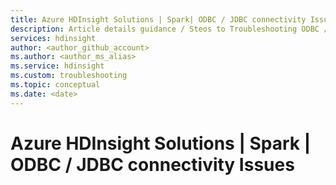 ```yaml
---
title: Azure HDInsight Solutions | Spark| ODBC / JDBC connectivity Issues
description: Article details guidance / Steos to Troubleshooting ODBC / JDBC connectivity issue
services: hdinsight
author: <author_github_account>
ms.author: <author_ms_alias>
ms.service: hdinsight
ms.custom: troubleshooting
ms.topic: conceptual
ms.date: <date>
---
```


# Azure HDInsight Solutions | Spark | ODBC / JDBC connectivity Issues

